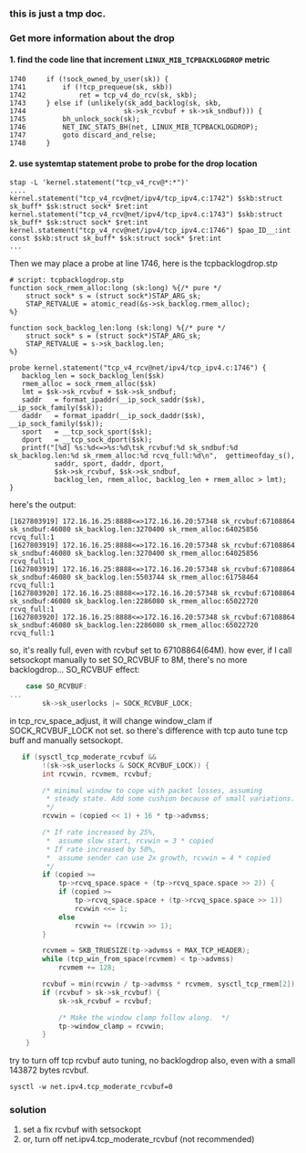 ### this is just a tmp doc.

### Get more information about the drop
#### 1. find the code line that increment `LINUX_MIB_TCPBACKLOGDROP` metric
```
1740     if (!sock_owned_by_user(sk)) {
1741         if (!tcp_prequeue(sk, skb))
1742             ret = tcp_v4_do_rcv(sk, skb);
1743     } else if (unlikely(sk_add_backlog(sk, skb,
1744                        sk->sk_rcvbuf + sk->sk_sndbuf))) {
1745         bh_unlock_sock(sk);
1746         NET_INC_STATS_BH(net, LINUX_MIB_TCPBACKLOGDROP);
1747         goto discard_and_relse;
1748     }
```
#### 2. use systemtap statement probe to probe for the  drop location
```
stap -L 'kernel.statement("tcp_v4_rcv@*:*")'
....
kernel.statement("tcp_v4_rcv@net/ipv4/tcp_ipv4.c:1742") $skb:struct sk_buff* $sk:struct sock* $ret:int
kernel.statement("tcp_v4_rcv@net/ipv4/tcp_ipv4.c:1743") $skb:struct sk_buff* $sk:struct sock* $ret:int
kernel.statement("tcp_v4_rcv@net/ipv4/tcp_ipv4.c:1746") $pao_ID__:int const $skb:struct sk_buff* $sk:struct sock* $ret:int
...
```
Then we may place a probe at line 1746, here is the tcpbacklogdrop.stp
```
# script: tcpbacklogdrop.stp
function sock_rmem_alloc:long (sk:long) %{/* pure */
    struct sock* s = (struct sock*)STAP_ARG_sk;
    STAP_RETVALUE = atomic_read(&s->sk_backlog.rmem_alloc);
%}

function sock_backlog_len:long (sk:long) %{/* pure */
    struct sock* s = (struct sock*)STAP_ARG_sk;
    STAP_RETVALUE = s->sk_backlog.len;
%}

probe kernel.statement("tcp_v4_rcv@net/ipv4/tcp_ipv4.c:1746") {
   backlog_len = sock_backlog_len($sk)
   rmem_alloc = sock_rmem_alloc($sk)
   lmt = $sk->sk_rcvbuf + $sk->sk_sndbuf;
   saddr   = format_ipaddr(__ip_sock_saddr($sk), __ip_sock_family($sk));
   daddr   = format_ipaddr(__ip_sock_daddr($sk), __ip_sock_family($sk));
   sport   = __tcp_sock_sport($sk);
   dport   = __tcp_sock_dport($sk);
   printf("[%d] %s:%d<=>%s:%d\tsk_rcvbuf:%d sk_sndbuf:%d sk_backlog.len:%d sk_rmem_alloc:%d rcvq_full:%d\n",  gettimeofday_s(),
           saddr, sport, daddr, dport,
           $sk->sk_rcvbuf, $sk->sk_sndbuf,
           backlog_len, rmem_alloc, backlog_len + rmem_alloc > lmt);
}
```
here's the output:
```
[1627803919] 172.16.16.25:8888<=>172.16.16.20:57348	sk_rcvbuf:67108864 sk_sndbuf:46080 sk_backlog.len:3270400 sk_rmem_alloc:64025856 rcvq_full:1
[1627803919] 172.16.16.25:8888<=>172.16.16.20:57348	sk_rcvbuf:67108864 sk_sndbuf:46080 sk_backlog.len:3270400 sk_rmem_alloc:64025856 rcvq_full:1
[1627803919] 172.16.16.25:8888<=>172.16.16.20:57348	sk_rcvbuf:67108864 sk_sndbuf:46080 sk_backlog.len:5503744 sk_rmem_alloc:61758464 rcvq_full:1
[1627803920] 172.16.16.25:8888<=>172.16.16.20:57348	sk_rcvbuf:67108864 sk_sndbuf:46080 sk_backlog.len:2286080 sk_rmem_alloc:65022720 rcvq_full:1
[1627803920] 172.16.16.25:8888<=>172.16.16.20:57348	sk_rcvbuf:67108864 sk_sndbuf:46080 sk_backlog.len:2286080 sk_rmem_alloc:65022720 rcvq_full:1
```
so, it's really full, even with rcvbuf set to 67108864(64M).
how ever, if I call setsockopt manually to set SO_RCVBUF to 8M, there's no more backlogdrop...
SO_RCVBUF effect:
```c
    case SO_RCVBUF:
...
        sk->sk_userlocks |= SOCK_RCVBUF_LOCK;
```
in tcp_rcv_space_adjust, it will change window_clam if SOCK_RCVBUF_LOCK not set. so there's difference with tcp auto tune tcp buff and manually setsockopt.
```c
   if (sysctl_tcp_moderate_rcvbuf &&
        !(sk->sk_userlocks & SOCK_RCVBUF_LOCK)) {
        int rcvwin, rcvmem, rcvbuf;

        /* minimal window to cope with packet losses, assuming
         * steady state. Add some cushion because of small variations.
         */
        rcvwin = (copied << 1) + 16 * tp->advmss;

        /* If rate increased by 25%,
         *  assume slow start, rcvwin = 3 * copied
         * If rate increased by 50%,
         *  assume sender can use 2x growth, rcvwin = 4 * copied
         */
        if (copied >=
            tp->rcvq_space.space + (tp->rcvq_space.space >> 2)) {
            if (copied >=
                tp->rcvq_space.space + (tp->rcvq_space.space >> 1))
                rcvwin <<= 1;
            else
                rcvwin += (rcvwin >> 1);
        }

        rcvmem = SKB_TRUESIZE(tp->advmss + MAX_TCP_HEADER);
        while (tcp_win_from_space(rcvmem) < tp->advmss)
            rcvmem += 128;

        rcvbuf = min(rcvwin / tp->advmss * rcvmem, sysctl_tcp_rmem[2]);
        if (rcvbuf > sk->sk_rcvbuf) {
            sk->sk_rcvbuf = rcvbuf;

            /* Make the window clamp follow along.  */
            tp->window_clamp = rcvwin;
        }
    }
```

try to  turn off tcp rcvbuf auto tuning, no backlogdrop also, even with a small 143872 bytes rcvbuf.
```
sysctl -w net.ipv4.tcp_moderate_rcvbuf=0
```

### solution
1.  set a fix rcvbuf with setsockopt
2.  or, turn off net.ipv4.tcp_moderate_rcvbuf (not recommended)
